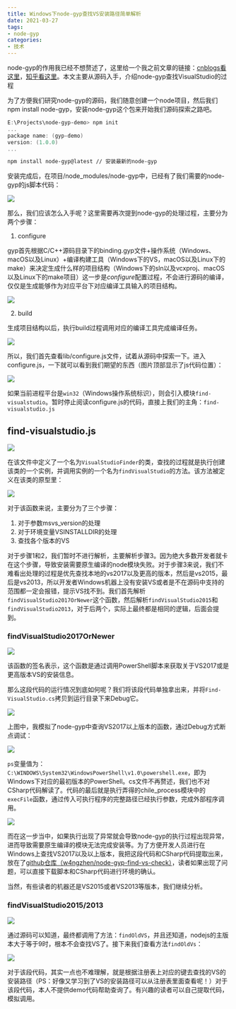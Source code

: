 ```yaml
---
title: Windows下node-gyp查找VS安装路径简单解析
date: 2021-03-27
tags:
- node-gyp
categories: 
- 技术
---
```


node-gyp的作用我已经不想赘述了，这里给一个我之前文章的链接：[cnblogs看这里](https://www.cnblogs.com/w4ngzhen/p/14086497.html)，[知乎看这里](https://zhuanlan.zhihu.com/p/330468774)。本文主要从源码入手，介绍node-gyp查找VisualStudio的过程

<!-- more -->

为了方便我们研究node-gyp的源码，我们随意创建一个node项目，然后我们npm install node-gyp，安装node-gyp这个包来开始我们源码探索之路吧。

```powershell
E:\Projects\node-gyp-demo> npm init
...
package name: (gyp-demo)
version: (1.0.0)
...
```

```bash
npm install node-gyp@latest // 安装最新的node-gyp
```

安装完成后，在项目/node_modules/node-gyp中，已经有了我们需要的node-gyp的js脚本代码：

![](https://cdn.jsdelivr.net/gh/w4ngzhen/CDN/images/post/2021-03-27-node-gyp/gyp-lib-dir-position.jpg)

那么，我们应该怎么入手呢？这里需要再次提到node-gyp的处理过程，主要分为两个步骤：

1. configure

gyp首先根据C/C++源码目录下的binding.gyp文件+操作系统（Windows、macOS以及Linux）+编译构建工具（Windows下的VS，macOS以及Linux下的make）来决定生成什么样的项目结构（Windows下的sln以及vcxproj、macOS以及Linux下的make项目）这一步是*configure*配置过程，不会进行源码的编译，仅仅是生成能够作为对应平台下对应编译工具输入的项目结构。

![](https://cdn.jsdelivr.net/gh/w4ngzhen/CDN/images/post/2021-03-27-node-gyp/node-gyp-configure-flow.jpg)

2. build

生成项目结构以后，执行build过程调用对应的编译工具完成编译任务。

![](https://cdn.jsdelivr.net/gh/w4ngzhen/CDN/images/post/2021-03-27-node-gyp/node-gyp-build-flow.jpg)

所以，我们首先查看lib/configure.js文件，试着从源码中探索一下。进入configure.js，一下就可以看到我们期望的东西（图片顶部显示了js代码位置）：

![](https://cdn.jsdelivr.net/gh/w4ngzhen/CDN/images/post/2021-03-27-node-gyp/gyp-configure-portal-code.jpg)

如果当前进程平台是`win32`（Windows操作系统标识），则会引入模块`find-visualstudio`。暂时停止阅读configure.js的代码，直接上我们的主角：`find-visualstudio.js`

## find-visualstudio.js

![](https://cdn.jsdelivr.net/gh/w4ngzhen/CDN/images/post/2021-03-27-node-gyp/visualStudioFinder-class-def.jpg)

在该文件中定义了一个名为`VisualStudioFinder`的类，查找的过程就是执行创建该类的一个实例，并调用实例的一个名为`findVisualStudio`的方法。该方法被定义在该类的原型里：

![](https://cdn.jsdelivr.net/gh/w4ngzhen/CDN/images/post/2021-03-27-node-gyp/method-the-findVisualStudio.png)

对于该函数来说，主要分为了三个步骤：

1. 对于参数msvs_version的处理
2. 对于环境变量VSINSTALLDIR的处理
3. 查找各个版本的VS

对于步骤1和2，我们暂时不进行解析，主要解析步骤3。因为绝大多数开发者就卡在这个步骤，导致安装需要原生编译的node模块失败。对于步骤3来说，我们不难看出处理的过程是优先查找本地的vs2017以及更高的版本，然后是vs2015，最后是vs2013，所以开发者Windows机器上没有安装VS或者是不在源码中支持的范围都一定会报错，提示VS找不到。我们首先解析`findVisualStudio2017OrNewer`这个函数，然后解析`findVisualStudio2015`和`findVisualStudio2013`，对于后两个，实际上最终都是相同的逻辑，后面会提到。

### findVisualStudio2017OrNewer

![](https://cdn.jsdelivr.net/gh/w4ngzhen/CDN/images/post/2021-03-27-node-gyp/func-findVisualStudio2017OrNewer.png)

该函数的签名表示，这个函数是通过调用PowerShell脚本来获取关于VS2017或是更高版本VS的安装信息。

那么这段代码的运行情况到底如何呢？我们将该段代码单独拿出来，并将`Find-VisualStudio.cs`拷贝到运行目录下来Debug它。

![](https://cdn.jsdelivr.net/gh/w4ngzhen/CDN/images/post/2021-03-27-node-gyp/mock-findVisualStudio2017OrNewer.png)

上图中，我模拟了node-gyp中查询VS2017以上版本的函数，通过Debug方式断点调试：

![](https://cdn.jsdelivr.net/gh/w4ngzhen/CDN/images/post/2021-03-27-node-gyp/use-powershell.jpg)

`ps`变量值为：`C:\WINDOWS\System32\WindowsPowerShell\v1.0\powershell.exe`，即为Windows下对应的最初版本的PowerShell。cs文件不再赘述，我们也不对CSharp代码解读了。代码的最后就是执行弄得的chile_process模块中的`execFile`函数，通过传入可执行程序的完整路径已经执行参数，完成外部程序调用。

![](https://cdn.jsdelivr.net/gh/w4ngzhen/CDN/images/post/2021-03-27-node-gyp/execFile-stdout.jpg)

而在这一步当中，如果执行出现了异常就会导致node-gyp的执行过程出现异常，进而导致需要原生编译的模块无法完成安装等。为了方便开发人员进行在Windows上查找VS2017以及以上版本，我把这段代码和CSharp代码提取出来，放在了[github仓库（w4ngzhen/node-gyp-find-vs-check）](https://github.com/w4ngzhen/node-gyp-find-vs-check)，读者如果出现了问题，可以直接下载脚本和CSharp代码进行环境的确认。

当然，有些读者的机器还是VS2015或者VS2013等版本，我们继续分析。

### findVisualStudio2015/2013

![](https://cdn.jsdelivr.net/gh/w4ngzhen/CDN/images/post/2021-03-27-node-gyp/method-findVs2015Or2013.jpg)

通过源码可以知道，最终都调用了方法：`findOldVS`，并且还知道，nodejs的主版本大于等于9时，根本不会查找VS了。接下来我们查看方法`findOldVs`：

![](https://cdn.jsdelivr.net/gh/w4ngzhen/CDN/images/post/2021-03-27-node-gyp/method-findOldVS.jpg)

对于该段代码，其实一点也不难理解，就是根据注册表上对应的键去查找的VS的安装路径（PS：好像又学习到了VS的安装路径可以从注册表里面查看呢！）对于该段代码，本人不提供demo代码帮助查询了。有兴趣的读者可以自己提取代码，模拟调用。